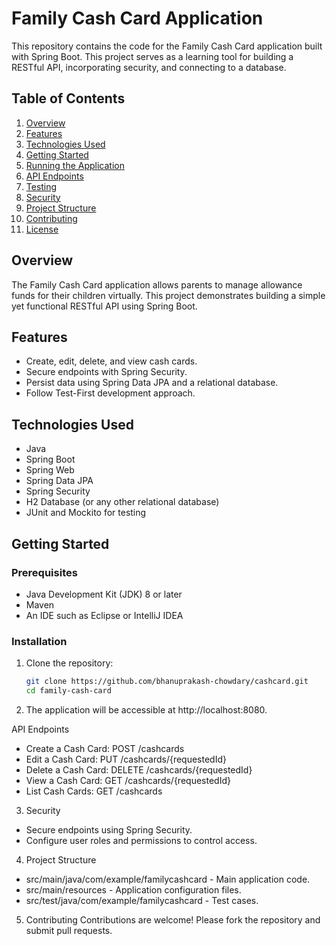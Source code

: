 # Family Cash Card Application

This repository contains the code for the Family Cash Card application built with Spring Boot. This project serves as a learning tool for building a RESTful API, incorporating security, and connecting to a database.

## Table of Contents
1. [Overview](#overview)
2. [Features](#features)
3. [Technologies Used](#technologies-used)
4. [Getting Started](#getting-started)
5. [Running the Application](#running-the-application)
6. [API Endpoints](#api-endpoints)
7. [Testing](#testing)
8. [Security](#security)
9. [Project Structure](#project-structure)
10. [Contributing](#contributing)
11. [License](#license)

## Overview
The Family Cash Card application allows parents to manage allowance funds for their children virtually. This project demonstrates building a simple yet functional RESTful API using Spring Boot.

## Features
- Create, edit, delete, and view cash cards.
- Secure endpoints with Spring Security.
- Persist data using Spring Data JPA and a relational database.
- Follow Test-First development approach.

## Technologies Used
- Java
- Spring Boot
- Spring Web
- Spring Data JPA
- Spring Security
- H2 Database (or any other relational database)
- JUnit and Mockito for testing

## Getting Started
### Prerequisites
- Java Development Kit (JDK) 8 or later
- Maven
- An IDE such as Eclipse or IntelliJ IDEA

### Installation
1. Clone the repository:
   ```sh
   git clone https://github.com/bhanuprakash-chowdary/cashcard.git
   cd family-cash-card
   
2. The application will be accessible at http://localhost:8080.

API Endpoints
- Create a Cash Card: POST /cashcards
- Edit a Cash Card: PUT /cashcards/{requestedId}
- Delete a Cash Card: DELETE /cashcards/{requestedId}
- View a Cash Card: GET /cashcards/{requestedId}
- List Cash Cards: GET /cashcards

3. Security
- Secure endpoints using Spring Security.
- Configure user roles and permissions to control access.

4. Project Structure
- src/main/java/com/example/familycashcard - Main application code.
- src/main/resources - Application configuration files.
- src/test/java/com/example/familycashcard - Test cases.

5. Contributing
Contributions are welcome! Please fork the repository and submit pull requests.